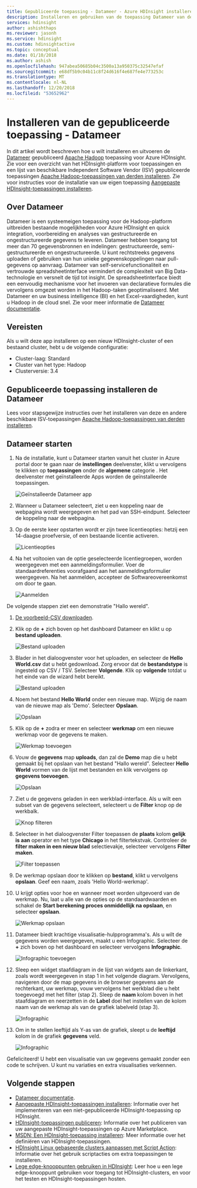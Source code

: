 ```yaml
---
title: Gepubliceerde toepassing - Datameer - Azure HDInsight installeren
description: Installeren en gebruiken van de toepassing Datameer van derden Apache Hadoop.
services: hdinsight
author: ashishthaps
ms.reviewer: jasonh
ms.service: hdinsight
ms.custom: hdinsightactive
ms.topic: conceptual
ms.date: 01/10/2018
ms.author: ashish
ms.openlocfilehash: 947abea50685b04c3500a13a950375c32547efaf
ms.sourcegitcommit: e68df5b9c04b11c8f24d616f4e687fe4e773253c
ms.translationtype: MT
ms.contentlocale: nl-NL
ms.lasthandoff: 12/20/2018
ms.locfileid: "53652962"
---
```

# <a name="install-published-application---datameer"></a>Installeren van de gepubliceerde toepassing - Datameer

In dit artikel wordt beschreven hoe u wilt installeren en uitvoeren de [Datameer](https://www.datameer.com/) gepubliceerd [Apache Hadoop](https://hadoop.apache.org/) toepassing voor Azure HDInsight. Zie voor een overzicht van het HDInsight-platform voor toepassingen en een lijst van beschikbare Independent Software Vendor (ISV) gepubliceerde toepassingen [Apache Hadoop-toepassingen van derden installeren](hdinsight-apps-install-applications.md). Zie voor instructies voor de installatie van uw eigen toepassing [Aangepaste HDInsight-toepassingen installeren](hdinsight-apps-install-custom-applications.md).

## <a name="about-datameer"></a>Over Datameer

Datameer is een systeemeigen toepassing voor de Hadoop-platform uitbreiden bestaande mogelijkheden voor Azure HDInsight en quick integration, voorbereiding en analyses van gestructureerde en ongestructureerde gegevens te leveren. Datameer hebben toegang tot meer dan 70 gegevensbronnen en indelingen: gestructureerde, semi-gestructureerde en ongestructureerde. U kunt rechtstreeks gegevens uploaden of gebruiken van hun unieke gegevenskoppelingen naar pull-gegevens op aanvraag. Datameer van self-servicefunctionaliteit en vertrouwde spreadsheetinterface vermindert de complexiteit van Big Data-technologie en versnelt de tijd tot insight. De spreadsheetinterface biedt een eenvoudig mechanisme voor het invoeren van declaratieve formules die vervolgens omgezet worden in het Hadoop-taken geoptimaliseerd. Met Datameer en uw business intelligence (BI) en het Excel-vaardigheden, kunt u Hadoop in de cloud snel. Zie voor meer informatie de [Datameer documentatie](https://www.datameer.com/documentation/display/DAS50/Home?ls=Partners&lsd=Microsoft&c=Partners&cd=Microsoft).

## <a name="prerequisites"></a>Vereisten

Als u wilt deze app installeren op een nieuw HDInsight-cluster of een bestaand cluster, hebt u de volgende configuratie:

* Cluster-laag: Standard
* Cluster van het type: Hadoop
* Clusterversie: 3.4

## <a name="install-the-datameer-published-application"></a>Gepubliceerde toepassing installeren de Datameer

Lees voor stapsgewijze instructies over het installeren van deze en andere beschikbare ISV-toepassingen [Apache Hadoop-toepassingen van derden installeren](hdinsight-apps-install-applications.md).

## <a name="launch-datameer"></a>Datameer starten

1. Na de installatie, kunt u Datameer starten vanuit het cluster in Azure portal door te gaan naar de **instellingen** deelvenster, klikt u vervolgens te klikken op **toepassingen** onder de **algemene** categorie . Het deelvenster met geïnstalleerde Apps worden de geïnstalleerde toepassingen.

    ![Geïnstalleerde Datameer app](./media/hdinsight-apps-install-datameer/datameer-app.png)

2. Wanneer u Datameer selecteert, ziet u een koppeling naar de webpagina wordt weergegeven en het pad van SSH-eindpunt. Selecteer de koppeling naar de webpagina.

3. Op de eerste keer opstarten wordt er zijn twee licentieopties: hetzij een 14-daagse proefversie, of een bestaande licentie activeren.

    ![Licentieopties](./media/hdinsight-apps-install-datameer/license.png)

4. Na het voltooien van de optie geselecteerde licentiegroepen, worden weergegeven met een aanmeldingsformulier. Voer de standaardreferenties voorafgaand aan het aanmeldingsformulier weergegeven. Na het aanmelden, accepteer de Softwareovereenkomst om door te gaan.

    ![Aanmelden](./media/hdinsight-apps-install-datameer/login.png)

De volgende stappen ziet een demonstratie "Hallo wereld".

1. [De voorbeeld-CSV downloaden](https://datameer.box.com/s/wzzw27za3agic4yjj8zrn6vfrph0ppnf).

2. Klik op de **+** zich boven op het dashboard Datameer en klikt u op **bestand uploaden**.

    ![Bestand uploaden](./media/hdinsight-apps-install-datameer/upload.png)

3. Blader in het dialoogvenster voor het uploaden, en selecteer de **Hello World.csv** dat u hebt gedownload. Zorg ervoor dat de **bestandstype** is ingesteld op CSV / TSV. Selecteer **Volgende**. Klik op **volgende** totdat u het einde van de wizard hebt bereikt.

    ![Bestand uploaden](./media/hdinsight-apps-install-datameer/upload-browse.png)

4. Noem het bestand **Hello World** onder een nieuwe map. Wijzig de naam van de nieuwe map als 'Demo'. Selecteer **Opslaan**.

    ![Opslaan](./media/hdinsight-apps-install-datameer/save.png)

5. Klik op de **+** zodra er meer en selecteer **werkmap** om een nieuwe werkmap voor de gegevens te maken.

    ![Werkmap toevoegen](./media/hdinsight-apps-install-datameer/add-workbook.png)

6. Vouw de **gegevens** map **uploads**, dan zal de **Demo** map die u hebt gemaakt bij het opslaan van het bestand "Hallo wereld". Selecteer **Hello World** vormen van de lijst met bestanden en klik vervolgens op **gegevens toevoegen**.

    ![Opslaan](./media/hdinsight-apps-install-datameer/select-file.png)

7. Ziet u de gegevens geladen in een werkblad-interface. Als u wilt een subset van de gegevens selecteert, selecteert u de **Filter** knop op de werkbalk.

    ![Knop filteren](./media/hdinsight-apps-install-datameer/filter-button.png)

8. Selecteer in het dialoogvenster Filter toepassen de **plaats** kolom **gelijk is aan** operator en het type **Chicago** in het filtertekstvak. Controleer de **filter maken in een nieuw blad** selectievakje, selecteer vervolgens **Filter maken**.

    ![Filter toepassen](./media/hdinsight-apps-install-datameer/apply-filter.png)

9. De werkmap opslaan door te klikken op **bestand**, klikt u vervolgens **opslaan**. Geef een naam, zoals 'Hello World-werkmap'.

10. U krijgt opties voor hoe en wanneer moet worden uitgevoerd van de werkmap. Nu, laat u alle van de opties op de standaardwaarden en schakel de **Start berekening proces onmiddellijk na opslaan**, en selecteer **opslaan**.

    ![Werkmap opslaan](./media/hdinsight-apps-install-datameer/save-workbook.png)

11. Datameer biedt krachtige visualisatie-hulpprogramma's. Als u wilt de gegevens worden weergegeven, maakt u een Infographic. Selecteer de **+** zich boven op het dashboard en selecteer vervolgens **Infographic**.

    ![Infographic toevoegen](./media/hdinsight-apps-install-datameer/infographic-button.png)

12. Sleep een widget staafdiagram in de lijst van widgets aan de linkerkant, zoals wordt weergegeven in stap 1 in het volgende diagram. Vervolgens, navigeren door de map gegevens in de browser gegevens aan de rechterkant, uw werkmap, vouw vervolgens het werkblad die u hebt toegevoegd met het filter (stap 2). Sleep de **naam** kolom boven in het staafdiagram en neerzetten in de **Label** doel het instellen van de kolom naam van de werkmap als van de grafiek labelveld (stap 3).

    ![Infographic](./media/hdinsight-apps-install-datameer/infographic.png)

13. Om in te stellen leeftijd als Y-as van de grafiek, sleept u de **leeftijd** kolom in de grafiek **gegevens** veld.

    ![Infographic](./media/hdinsight-apps-install-datameer/infographic-age.png)

Gefeliciteerd! U hebt een visualisatie van uw gegevens gemaakt zonder een code te schrijven. U kunt nu variaties en extra visualisaties verkennen.

## <a name="next-steps"></a>Volgende stappen

* [Datameer documentatie](https://www.datameer.com/documentation/display/DAS50/Home?ls=Partners&lsd=Microsoft&c=Partners&cd=Microsoft).
* [Aangepaste HDInsight-toepassingen installeren](hdinsight-apps-install-custom-applications.md): Informatie over het implementeren van een niet-gepubliceerde HDInsight-toepassing op HDInsight.
* [HDInsight-toepassingen publiceren](hdinsight-apps-publish-applications.md): Informatie over het publiceren van uw aangepaste HDInsight-toepassingen op Azure Marketplace.
* [MSDN: Een HDInsight-toepassing installeren](https://msdn.microsoft.com/library/mt706515.aspx): Meer informatie over het definiëren van HDInsight-toepassingen.
* [HDInsight Linux gebaseerde clusters aanpassen met Script Action](hdinsight-hadoop-customize-cluster-linux.md): Informatie over het gebruik scriptacties om extra toepassingen te installeren.
* [Lege edge-knooppunten gebruiken in HDInsight](hdinsight-apps-use-edge-node.md): Leer hoe u een lege edge-knooppunt gebruiken voor toegang tot HDInsight-clusters, en voor het testen en HDInsight-toepassingen hosten.
